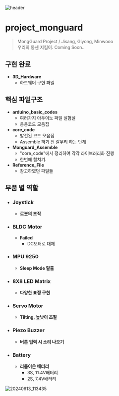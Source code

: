 ![header](https://capsule-render.vercel.app/api?type=waving&text=MongGuard&animation=scaleIn&color=timeAuto)

# project_monguard
>MongGuard Project / Jisang, Giyong, Minwooo </br>
우리의 몽센 지킴이. Coming Soon..

## 구현 완료
- **3D_Hardware**
    - 하드웨어 구현 파일
    
## 핵심 파일구조
- **arduino_basic_codes**
    - 여러가지 아두이노 파일 실험실
    - 응용코드 모음집
- **core_code**
    - 발전된 코드 모음집
    - Assemble 하기 전 갈무리 하는 단계
- **Monguard_Assemble**
    - "core_code"에서 정리하여 각각 라이브러리화 진행
    - 한번에 합치기.
- **Reference_File**
    - 참고하였던 파일들
## 부품 별 역할
- ### Joystick
    - **로봇의 조작**
- ### BLDC Motor
    - **Failed**
        - DC모터로 대체
- ### MPU 9250
    - **Sleep Mode 탈출**
- ### 8X8 LED Matrix
    - **다양한 표정 구현**
- ### Servo Motor
    - **Tilting, 높낮이 조절**
- ### Piezo Buzzer
    - **버튼 입력 시 소리 나오기**
- ### Battery
    - **리튬이온 배터리**
        - 3S, 11.4V배터리
        - 2S, 7.4V배터리

![20240613_113435](https://github.com/MiRuAE/project_monguard/assets/133827754/22e897d0-5321-47a7-8041-f2ef37fb5c24)
